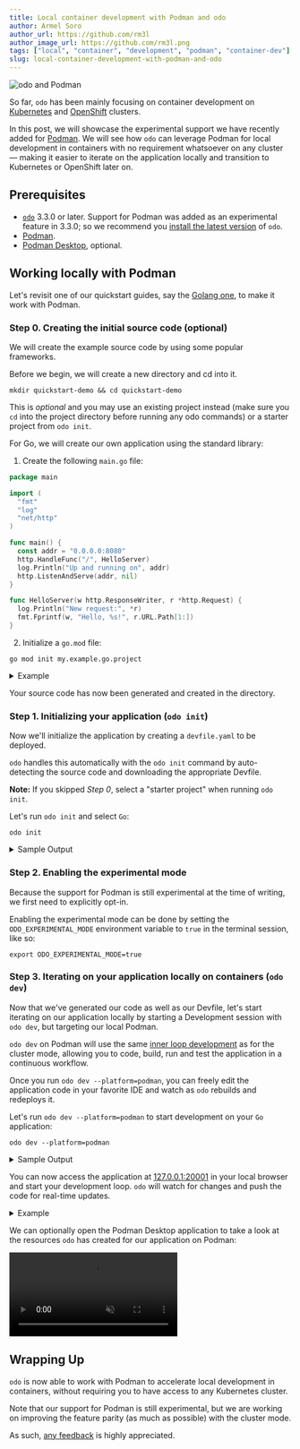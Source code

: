 ```yaml
---
title: Local container development with Podman and odo
author: Armel Soro
author_url: https://github.com/rm3l
author_image_url: https://github.com/rm3l.png
tags: ["local", "container", "development", "podman", "container-dev"]
slug: local-container-development-with-podman-and-odo
---
```


<div>
<img
src={require('../static/img/odo_podman.png').default}
alt="odo and Podman"
style={{width: '50%', height: '50%', display: 'block', marginLeft: 'auto', marginRight: 'auto', marginBottom: '10px'}}
/>
</div>

So far, `odo` has been mainly focusing on container development on [Kubernetes](https://kubernetes.io/) and [OpenShift](https://www.redhat.com/en/technologies/cloud-computing/openshift) clusters.

In this post, we will showcase the experimental support we have recently added for [Podman](https://podman.io/).
We will see how `odo` can leverage Podman for local development in containers with no requirement whatsoever on any cluster — making it easier to iterate on the application locally and transition to Kubernetes or OpenShift later on.

<!--truncate-->

## Prerequisites

- [`odo`](https://odo.dev/docs/overview/installation) 3.3.0 or later. Support for Podman was added as an experimental feature in 3.3.0; 
so we recommend you [install the latest version](https://odo.dev/docs/overview/installation) of `odo`.
- [Podman](https://podman.io/getting-started/installation).
- [Podman Desktop](https://podman-desktop.io/), optional.

## Working locally with Podman

Let's revisit one of our quickstart guides, say the [Golang one](../../docs/user-guides/quickstart/go), to make it work with Podman.

### Step 0. Creating the initial source code (optional)

We will create the example source code by using some popular frameworks.

Before we begin, we will create a new directory and cd into it.
```shell
mkdir quickstart-demo && cd quickstart-demo
```

This is *optional* and you may use an existing project instead (make sure you `cd` into the project directory before running any odo commands) or a starter project from `odo init`.

For Go, we will create our own application using the standard library:

1. Create the following `main.go` file:

```go
package main

import (
  "fmt"
  "log"
  "net/http"
)

func main() {
  const addr = "0.0.0.0:8080"
  http.HandleFunc("/", HelloServer)
  log.Println("Up and running on", addr)
  http.ListenAndServe(addr, nil)
}

func HelloServer(w http.ResponseWriter, r *http.Request) {
  log.Println("New request:", *r)
  fmt.Fprintf(w, "Hello, %s!", r.URL.Path[1:])
}
```

2. Initialize a `go.mod` file:

```console
go mod init my.example.go.project
```
<details>
<summary>Example</summary>

```shell
$ go mod init my.example.go.project
go: creating new go.mod: module my.example.go.project
go: to add module requirements and sums:
	go mod tidy
```
</details>

Your source code has now been generated and created in the directory.

### Step 1. Initializing your application (`odo init`)

Now we'll initialize the application by creating a `devfile.yaml` to be deployed.

`odo` handles this automatically with the `odo init` command by auto-detecting the source code and downloading the appropriate Devfile.

**Note:** If you skipped *Step 0*, select a "starter project" when running `odo init`.

Let's run `odo init` and select `Go`:

```console
odo init
```

<details>
<summary>Sample Output</summary>

```console
$ odo init
  __
 /  \__     Initializing a new component
 \__/  \    Files: Source code detected, a Devfile will be determined based upon source code autodetection
 /  \__/    odo version: v3.6.0
 \__/

Interactive mode enabled, please answer the following questions:
Based on the files in the current directory odo detected
Language: Go
Project type: Go
The devfile "go:1.0.2" from the registry "Staging" will be downloaded.
? Is this correct? Yes
 ✓  Downloading devfile "go:1.0.2" from registry "Staging" [1s]

↪ Container Configuration "runtime":
  OPEN PORTS:
    - 8080
  ENVIRONMENT VARIABLES:

? Select container for which you want to change configuration? NONE - configuration is correct
? Enter component name: quickstart-demo

You can automate this command by executing:
   odo init --name quickstart-demo --devfile go --devfile-registry Staging --devfile-version 1.0.2

Your new component 'quickstart-demo' is ready in the current directory.
To start editing your component, use 'odo dev' and open this folder in your favorite IDE.
Changes will be directly reflected on the cluster.
```

:::note
If you skipped Step 0 and selected "starter project", your output will be slightly different.
:::

</details>

### Step 2. Enabling the experimental mode

Because the support for Podman is still experimental at the time of writing, we first need to explicitly opt-in.

Enabling the experimental mode can be done by setting the `ODO_EXPERIMENTAL_MODE` environment variable to `true` in the terminal session, like so:

```console
export ODO_EXPERIMENTAL_MODE=true
```

### Step 3. Iterating on your application locally on containers (`odo dev`)

Now that we've generated our code as well as our Devfile, let's start iterating on our application locally by starting a Development session with `odo dev`,
but targeting our local Podman.

`odo dev` on Podman will use the same [inner loop development](/docs/introduction#what-is-inner-loop-and-outer-loop) as for the cluster mode,
allowing you to code, build, run and test the application in a continuous workflow.

Once you run `odo dev --platform=podman`, you can freely edit the application code in your favorite IDE and watch as `odo` rebuilds and redeploys it.

Let's run `odo dev --platform=podman` to start development on your `Go` application:

```console
odo dev --platform=podman
```

<details>
<summary>Sample Output</summary>

```console
$ odo dev --platform=podman
============================================================================
⚠ Experimental mode enabled. Use at your own risk.
More details on https://odo.dev/docs/user-guides/advanced/experimental-mode
============================================================================

  __
 /  \__     Developing using the "quickstart-demo" Devfile
 \__/  \    Platform: podman
 /  \__/    odo version: v3.6.0
 \__/

↪ Running on podman in Dev mode
 ✓  Deploying pod [5s]
 ✓  Building your application in container (command: build) [693ms]
 •  Executing the application (command: run)  ...
 -  Forwarding from 127.0.0.1:20001 -> 8080

↪ Dev mode
 Status:
 Watching for changes in the current directory /tmp/test-go-podman/quickstart-demo

 Keyboard Commands:
[Ctrl+c] - Exit and delete resources from podman
     [p] - Manually apply local changes to the application on podman
```
</details>

You can now access the application at [127.0.0.1:20001](http://127.0.0.1:20001) in your local browser and start your development loop. `odo` will watch for changes and push the code for real-time updates.

<details>
<summary>Example</summary>

```console
$ curl http://127.0.0.1:20001/world

Hello, world!
```
</details>

We can optionally open the Podman Desktop application to take a look at the resources `odo` has created for our application on Podman:

<a href="/video/odo-dev-podman-demo.webm" target="_blank">
    <video style={{width:'100%', height:'100%'}} autoPlay loop muted><source src="/video/odo-dev-podman-demo.webm" type="video/webm"/></video>
</a>

## Wrapping Up

`odo` is now able to work with Podman to accelerate local development in containers, without requiring you to have access to any Kubernetes cluster.

Note that our support for Podman is still experimental, but we are working on improving the feature parity (as much as possible) with the cluster mode.

As such, [any feedback](https://github.com/redhat-developer/odo/wiki/Community:-Getting-involved) is highly appreciated.
